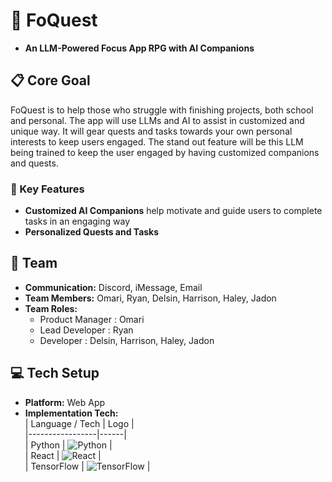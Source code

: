 #  🔮 FoQuest  
- **An LLM-Powered Focus App RPG with AI Companions**

## 📋 Core Goal
FoQuest is to help those who struggle with finishing projects, both school and personal. The app will use LLMs and AI to assist in customized and unique way. It will gear quests and tasks towards your own personal interests to keep users engaged. The stand out feature will be this LLM being trained to keep the user engaged by having customized companions and quests.

### 🌿 Key Features
- **Customized AI Companions** help motivate and guide users to complete tasks in an engaging way
- **Personalized Quests and Tasks**

## 👥 Team
- **Communication:** Discord, iMessage, Email 
- **Team Members:** Omari, Ryan, Delsin, Harrison, Haley, Jadon
- **Team Roles:**
  - Product Manager : Omari
  - Lead Developer : Ryan
  - Developer : Delsin, Harrison, Haley, Jadon

## 💻 Tech Setup
- **Platform:** Web App 
- **Implementation Tech:**  
| Language / Tech | Logo |  
|-----------------|------|  
| Python          | ![Python](https://img.shields.io/badge/Python-3776AB?style=flat&logo=python&logoColor=white) |  
| React           | ![React](https://img.shields.io/badge/React-61DAFB?style=flat&logo=react&logoColor=black) |  
| TensorFlow      | ![TensorFlow](https://img.shields.io/badge/TensorFlow-FF6F00?style=flat&logo=tensorflow&logoColor=white) |  
